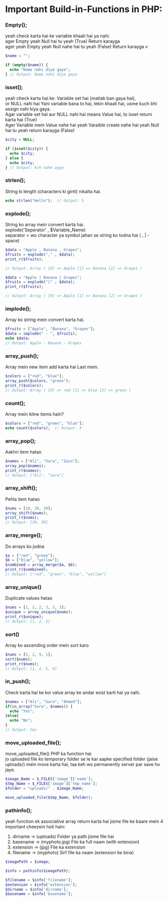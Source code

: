 # Important Build-in-Functions in PHP:

### Empty();

yeah check karta hai ke variable khaali hai ya nahi. <br>
ager Empty yeah Null hai tu yeah (True) Return karayga <br>
ager yeah Empty yeah Null nahe hai tu yeah (False) Return karayga
v
```php
$name = "";

if (empty($name)) {
  echo "Name nahi diya gaya";
} // Output: Name nahi diya gaya
```

### isset();

yeah check karta hai ke:
Variable set hai (matlab ban gaya hai), <br>
or NULL nahi hai Yani variable bana to hai, lekin khaali hai, usme kuch bhi assign nahi kiya gaya.<br>
Agar variable set hai aur NULL nahi hai means Value hai, to isset return karta hai (True) <br>
Ager Variable mein Value nahe hai yeah Varaible create nahe hai yeah Null hai tu yeah return karayga (False)

```php
$city = NULL;

if (isset($city)) {
  echo $city;
} else {
  echo $city;
} // Output: kch nahe ayga
```

### strlen();

String ki length (characters ki ginti) nikalta hai.

```php
echo strlen("Hello");  // Output: 5
```

### explode();

String ko array mein convert karta hai. <br>
explode('Seperator' , $Variable_Name) <br>
separator = wo character ya symbol jahan se string ko todna hai ( , | - space)

```php
$data = "Apple , Banana , Grapes";
$fruits = explode("," , $data);
print_r($fruits);

// Output: Array ( [0] => Apple [1] => Banana [2] => Grapes )

$data = "Apple | Banana | Grapes";
$fruits = explode("|" , $data);
print_r($fruits);

// Output: Array ( [0] => Apple [1] => Banana [2] => Grapes )
```

### implode();

Array ko string mein convert karta hai.

```php
$fruits = ["Apple", "Banana", "Grapes"];
$data = implode(" - ", $fruits);
echo $data;
// Output: Apple - Banana - Grapes
```

### array_push();

Array mein new item add karta hai Last mein.

```php
$colors = ["red", "blue"];
array_push($colors, "green");
print_r($colors);
// Output: Array ( [0] => red [1] => blue [2] => green )
```

### count();

Array mein kitne items hain?

```php
$colors = ["red", "green", "blue"];
echo count($colors);  // Output: 3
```
### array_pop();

Aakhri item hatao

```php
$names = ["Ali", "Sara", "Zain"];
array_pop($names);
print_r($names);
// Output: ["Ali", "Sara"]
```
### array_shift();

Pehla item hatao

```php
$nums = [10, 20, 30];
array_shift($nums);
print_r($nums);
// Output: [20, 30]
```
### array_merge();

Do arrays ko jodna

```php
$a = ["red", "green"];
$b = ["blue", "yellow"];
$combined = array_merge($a, $b);
print_r($combined);
// Output: ["red", "green", "blue", "yellow"]
```
### array_unique()
Duplicate values hatao

```php
$nums = [1, 2, 2, 3, 3, 3];
$unique = array_unique($nums);
print_r($unique);
// Output: [1, 2, 3]
```
### sort()
Array ko ascending order mein sort karo

```php
$nums = [5, 2, 9, 1];
sort($nums);
print_r($nums);
// Output: [1, 2, 5, 9]
```
### in_push();

Check karta hai ke koi value array ke andar exist karti hai ya nahi.

```php
$names = ["Ali", "Sara", "Ahmed"];
if(in_array("Sara", $names)) {
  echo "Yes";
}else{
  echo "No";
}
// Output: Yes
```

### move_uploaded_file();

move_uploaded_file() PHP ka function hai <br>
jo uploaded file ko temporary folder se le kar aapke specified folder (jaise uploads/) mein move karta hai, taa keh wo permanently server par save ho jaye. <br>

```php
$image_Name = $_FILES['image']['name'];
$tmp_Name = $_FILES['image']['tmp_name'];
$folder = "uploads/" . $image_Name;

move_uploaded_file($tmp_Name, $folder);
```

### pathinfo();

yeah function ek associative array return karta hai jisme file ke baare mein 4 important cheezein hoti hain:

1. dirname -> (uploads) Folder ya path jisme file hai
2. basename -> (myphoto.jpg) File ka full naam (with extension)
3. extension -> (jpg) File ka extension
4. filename -> (myphoto) Sirf file ka naam (extension ke bina)

```php
$imagePath = $image;

$info = pathinfo($imagePath);

$filename = $info['filename'];
$extension = $info['extension'];
$dirname = $info['dirname'];
$basename = $info['basename']; 

```
